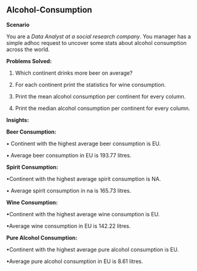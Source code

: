 ## Alcohol-Consumption

**Scenario**

You are a *Data Analyst at a social research company*. You manager has a simple adhoc request to uncover some stats about alcohol consumption across the world.

**Problems Solved:**

1. Which continent drinks more beer on average?

2. For each continent print the statistics for wine consumption.

3. Print the mean alcohol consumption per continent for every column.

4. Print the median alcohol consumption per continent for every column.

**Insights:**

**Beer Consumption:**

• Continent with the highest average beer consumption is EU.

• Average beer consumption in EU is 193.77 litres.

**Spirit Consumption:**

•Continent with the highest average spirit consumption is NA.

• Average spirit consumption in na is 165.73 litres.

**Wine Consumption:**

•Continent with the highest average wine consumption is EU.

•Average wine consumption in EU is 142.22 litres.

**Pure Alcohol Consumption:**

•Continent with the highest average pure alcohol consumption is EU.

•Average pure alcohol consumption in EU is 8.61 litres.

